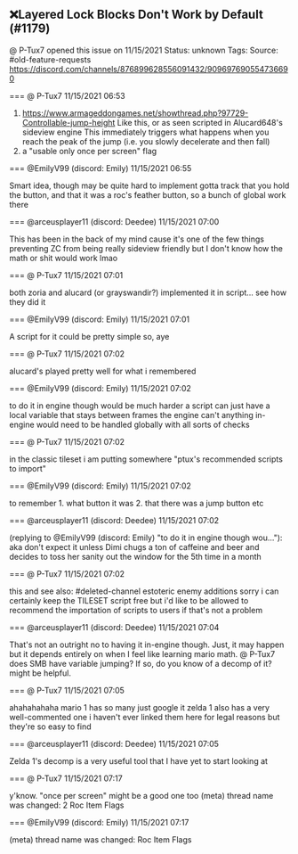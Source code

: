 ## ❌Layered Lock Blocks Don't Work by Default (#1179)
@ P-Tux7 opened this issue on 11/15/2021
Status: unknown
Tags: 
Source: #old-feature-requests https://discord.com/channels/876899628556091432/909697690554736690


=== @ P-Tux7 11/15/2021 06:53

1. https://www.armageddongames.net/showthread.php?97729-Controllable-jump-height
Like this, or as seen scripted in Alucard648's sideview engine
This immediately triggers what happens when you reach the peak of the jump (i.e. you slowly decelerate and then fall)
2. a "usable only once per screen" flag

=== @EmilyV99 (discord: Emily) 11/15/2021 06:55

Smart idea, though may be quite hard to implement
gotta track that you hold the button, and that it was a roc's feather button, so a bunch of global work there

=== @arceusplayer11 (discord: Deedee) 11/15/2021 07:00

This has been in the back of my mind cause it's one of the few things preventing ZC from being really sideview friendly
but I don't know how the math or shit would work lmao

=== @ P-Tux7 11/15/2021 07:01

both zoria and alucard (or grayswandir?) implemented it in script... see how they did it

=== @EmilyV99 (discord: Emily) 11/15/2021 07:01

A script for it could be pretty simple
so, aye

=== @ P-Tux7 11/15/2021 07:02

alucard's played pretty well for what i remembered

=== @EmilyV99 (discord: Emily) 11/15/2021 07:02

to do it in engine though would be much harder
a script can just have a local variable that stays between frames
the engine can't
anything in-engine would need to be handled globally with all sorts of checks

=== @ P-Tux7 11/15/2021 07:02

in the classic tileset i am putting somewhere "ptux's recommended scripts to import"

=== @EmilyV99 (discord: Emily) 11/15/2021 07:02

to remember 1. what button it was 2. that there was a jump button etc

=== @arceusplayer11 (discord: Deedee) 11/15/2021 07:02

(replying to @EmilyV99 (discord: Emily) "to do it in engine though wou…"): aka don't expect it unless Dimi chugs a ton of caffeine and beer and decides to toss her sanity out the window for the 5th time in a month

=== @ P-Tux7 11/15/2021 07:02

this and see also: #deleted-channel estoteric enemy additions
sorry
i can certainly keep the TILESET script free but i'd like to be allowed to recommend the importation of scripts to users
if that's not a problem

=== @arceusplayer11 (discord: Deedee) 11/15/2021 07:04

That's not an outright no to having it in-engine though. Just, it may happen but it depends entirely on when I feel like learning mario math.
@ P-Tux7 does SMB have variable jumping? If so, do you know of a decomp of it?
might be helpful.

=== @ P-Tux7 11/15/2021 07:05

ahahahahaha
mario 1 has so many
just google it
zelda 1 also has a very well-commented one
i haven't ever linked them here for legal reasons but they're so easy to find

=== @arceusplayer11 (discord: Deedee) 11/15/2021 07:05

Zelda 1's decomp is a very useful tool that I have yet to start looking at

=== @ P-Tux7 11/15/2021 07:17

y'know. "once per screen" might be a good one too
(meta) thread name was changed: 2 Roc Item Flags

=== @EmilyV99 (discord: Emily) 11/15/2021 07:17

(meta) thread name was changed: Roc Item Flags
